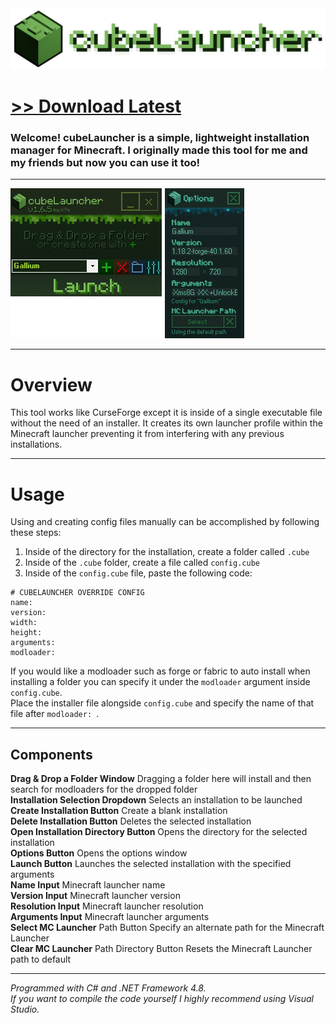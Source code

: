<img src="assets/images/readmebanner.png">

# [<b>>> Download Latest</b>](https://github.com/o7q/cubeLauncher/releases/download/v1.6.5/cubeLauncher.exe)
<h3>Welcome! <b>cubeLauncher</b> is a simple, lightweight installation manager for Minecraft. I originally made this tool for me and my friends but now you can use it too!</h3>

---

<img src="assets/images/program.png"/>

---

# Overview
This tool works like CurseForge except it is inside of a single executable file without the need of an installer. It creates its own launcher profile within the Minecraft launcher preventing it from interfering with any previous installations.

---

# Usage
Using and creating config files manually can be accomplished by following these steps:
1. Inside of the directory for the installation, create a folder called `.cube`
2. Inside of the `.cube` folder, create a file called `config.cube`
3. Inside of the `config.cube` file, paste the following code:
```
# CUBELAUNCHER OVERRIDE CONFIG
name: 
version: 
width: 
height: 
arguments: 
modloader: 
```

If you would like a modloader such as forge or fabric to auto install when installing a folder you can specify it under the `modloader` argument inside `config.cube`. \
Place the installer file alongside `config.cube` and specify the name of that file after `modloader: `.

---

## <b>Components</b>
<b>Drag & Drop a Folder Window</b> Dragging a folder here will install and then search for modloaders for the dropped folder \
<b>Installation Selection Dropdown</b> Selects an installation to be launched \
<b>Create Installation Button</b> Create a blank installation \
<b>Delete Installation Button</b> Deletes the selected installation \
<b>Open Installation Directory Button</b> Opens the directory for the selected installation \
<b>Options Button</b> Opens the options window \
<b>Launch Button</b> Launches the selected installation with the specified arguments \
<b>Name Input</b> Minecraft launcher name \
<b>Version Input</b> Minecraft launcher version \
<b>Resolution Input</b> Minecraft launcher resolution \
<b>Arguments Input</b> Minecraft launcher arguments \
<b>Select MC Launcher</b> Path Button Specify an alternate path for the Minecraft Launcher \
<b>Clear MC Launcher</b> Path Directory Button Resets the Minecraft Launcher path to default

---

<i>Programmed with C# and .NET Framework 4.8.</i> \
<i>If you want to compile the code yourself I highly recommend using Visual Studio.</i>